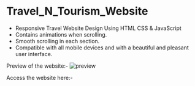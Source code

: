 # Travel_N_Tourism_Website

- Responsive Travel Website Design Using HTML CSS & JavaScript
- Contains animations when scrolling.
- Smooth scrolling in each section.
- Compatible with all mobile devices and with a beautiful and pleasant user interface.

Preview of the website:-
![preview](https://github.com/Rutvik-121/Travel_N_Tourism_Website/assets/101583512/994591e4-859b-406c-abd4-aa8bd5cb1e14)

Access the website here:-
